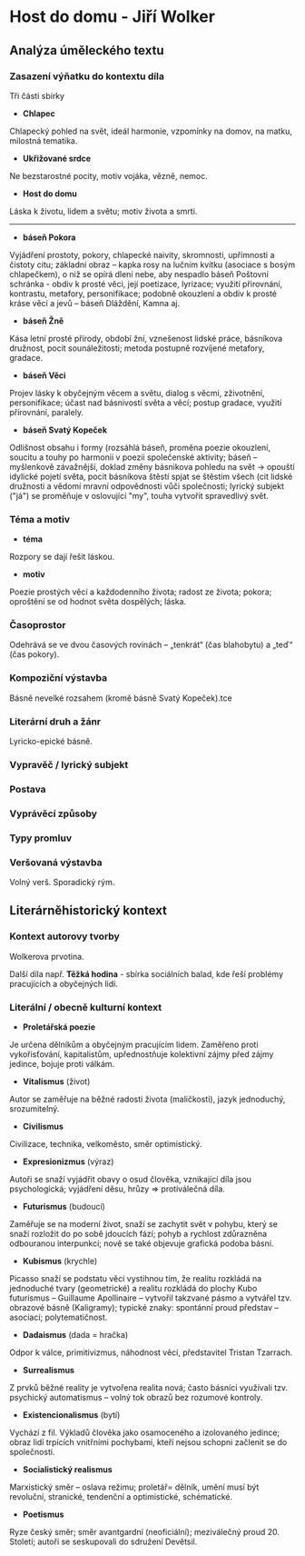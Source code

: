 # Host do domu - Jiří Wolker

## Analýza úměleckého textu

### Zasazení výňatku do kontextu díla

Tři části sbírky

- **Chlapec**

Chlapecký pohled na svět, ideál harmonie, vzpomínky na domov, na matku, milostná tematika.

- **Ukřižované srdce**

Ne bezstarostné pocity, motiv vojáka, vězně, nemoc.

- **Host do domu**

Láska k životu, lidem a světu; motiv života a smrti.

---

- **báseň Pokora**

Vyjádření prostoty, pokory, chlapecké naivity, skromnosti, upřímnosti a čistoty citu; základní obraz – kapka rosy na lučním kvítku (asociace s bosým chlapečkem), o niž se opírá dlení nebe, aby nespadlo
báseň Poštovní schránka - obdiv k prosté věci, její poetizace, lyrizace; využití přirovnání, kontrastu, metafory, personifikace; podobně okouzlení a obdiv k prosté kráse věcí a jevů – báseň Dláždění, Kamna aj.

- **báseň Žně**

Kása letní prosté přírody, období žní, vznešenost lidské práce, básníkova družnost, pocit sounáležitosti; metoda postupně rozvíjené metafory, gradace.

- **báseň Věci**

Projev lásky k obyčejným věcem a světu, dialog s věcmi, zživotnění, personifikace; účast nad básnivostí světa a věcí; postup gradace, využití přírovnání, paralely.

- **báseň Svatý Kopeček**

Odlišnost obsahu i formy (rozsáhlá báseň, proměna poezie okouzlení, soucitu a touhy po harmonii v poezii společenské aktivity; báseň – myšlenkově závažnější, doklad změny básnikova pohledu na svět -> opouští idylické pojetí světa, pocit básníkova štěstí spjat se štěstím všech (cit lidské družnosti a vědomí mravní odpovědnosti vůči společnosti; lyrický subjekt ("já") se proměňuje v oslovující "my", touha vytvořit spravedlivý svět.

### Téma a motiv

- **téma**

Rozpory se dají řešit láskou.

- **motiv**

Poezie prostých věcí a každodenního života; radost ze života; pokora; oproštění se od hodnot světa dospělých; láska.

### Časoprostor

Odehrává se ve dvou časových rovinách – „tenkrát“ (čas blahobytu) a „teď“ (čas pokory).

### Kompoziční výstavba

Básně nevelké rozsahem (kromě básně Svatý Kopeček).tce

### Literární druh a žánr

Lyricko-epické básně.

### Vypravěč / lyrický subjekt

### Postava

### Vyprávěcí způsoby

### Typy promluv

### Veršovaná výstavba

Volný verš. Sporadický rým.

## Literárněhistorický kontext

### Kontext autorovy tvorby

Wolkerova prvotina.

Další díla např. **Těžká hodina** - sbírka sociálních balad, kde řeší problémy pracujících a obyčejných lidí.

### Literální / obecně kulturní kontext

- **Proletářská poezie**

Je určena dělníkům a obyčejným pracujícím lidem. Zaměřeno proti vykořisťování, kapitalistům, upřednostňuje kolektivní zájmy před zájmy jedince, bojuje proti válkám.

- **Vitalismus** (život)

Autor se zaměřuje na běžné radosti života (maličkosti), jazyk jednoduchý, srozumitelný.

- **Civilismus**

Civilizace, technika, velkoměsto, směr optimistický.

- **Expresionizmus** (výraz)

Autoři se snaží vyjádřit obavy o osud člověka, vznikající díla jsou psychologická; vyjádření děsu, hrůzy => protiválečná díla.

- **Futurismus** (budoucí)

Zaměřuje se na moderní život, snaží se zachytit svět v pohybu, který se snaží rozložit do po sobě jdoucích fází; pohyb a rychlost zdůrazněna odbouranou interpunkcí; nově se také objevuje grafická podoba básní.

- **Kubismus** (krychle)

Picasso snaží se podstatu věci vystihnou tím, že realitu rozkládá na jednoduché tvary (geometrické) a realitu rozkládá do plochy
Kubo futurismus – Guillaume Apollinaire – vytvořil takzvané pásmo a vytvářel tzv. obrazové básně (Kaligramy); typické znaky: spontánní proud představ – asociací; polytematičnost.

- **Dadaismus** (dada = hračka)

Odpor k válce, primitivizmus, náhodnost věcí, představitel Tristan Tzarrach.

- **Surrealismus**

Z prvků běžné reality je vytvořena realita nová; často básníci využívali tzv. psychický automatismus – volný tok obrazů bez rozumové kontroly.

- **Existencionalismus** (bytí)

Vychází z fil. Výkladů člověka  jako osamoceného a izolovaného jedince; obraz lidí trpících vnitřními pochybami, kteří  nejsou schopni začlenit se do společnosti.

- **Socialistický realismus**

Marxistický směr – oslava režimu; proletář= dělník, umění musí být revoluční, stranické, tendenční a optimistické, schématické.

- **Poetismus**

Ryze český směr; směr avantgardní (neoficiální); meziválečný proud 20. Století; autoři se seskupovali do sdružení Devětsil.
